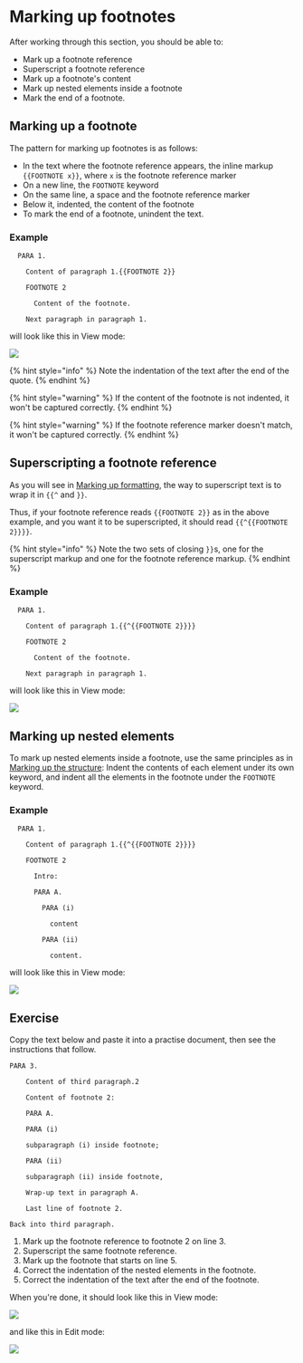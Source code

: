 # Marking up footnotes

After working through this section, you should be able to:

* Mark up a footnote reference
* Superscript a footnote reference
* Mark up a footnote's content
* Mark up nested elements inside a footnote
* Mark the end of a footnote.

## Marking up a footnote <a id="marking-up-a-footnote"></a>

The pattern for marking up footnotes is as follows:

* In the text where the footnote reference appears, the inline markup `{{FOOTNOTE x}}`, where `x` is the footnote reference marker
* On a new line, the `FOOTNOTE` keyword
* On the same line, a space and the footnote reference marker
* Below it, indented, the content of the footnote
* To mark the end of a footnote, unindent the text.

### Example

```text
  PARA 1.

    Content of paragraph 1.{{FOOTNOTE 2}}

    FOOTNOTE 2

      Content of the footnote.

    Next paragraph in paragraph 1.

```

will look like this in View mode:

![](../../.gitbook/assets/image%20%28102%29.png)

{% hint style="info" %}
Note the indentation of the text after the end of the quote.
{% endhint %}

{% hint style="warning" %}
If the content of the footnote is not indented, it won't be captured correctly.
{% endhint %}

{% hint style="warning" %}
If the footnote reference marker doesn't match, it won't be captured correctly.
{% endhint %}

## Superscripting a footnote reference

As you will see in [Marking up formatting](marking-up-formatting.md), the way to superscript text is to wrap it in `{{^` and `}}`.

Thus, if your footnote reference reads `{{FOOTNOTE 2}}` as in the above example, and you want it to be superscripted, it should read `{{^{{FOOTNOTE 2}}}}`.

{% hint style="info" %}
Note the two sets of closing `}}`s, one for the superscript markup and one for the footnote reference markup.
{% endhint %}

### Example

```text
  PARA 1.

    Content of paragraph 1.{{^{{FOOTNOTE 2}}}}

    FOOTNOTE 2

      Content of the footnote.

    Next paragraph in paragraph 1.

```

will look like this in View mode:

![](../../.gitbook/assets/image%20%28101%29.png)

## Marking up nested elements

To mark up nested elements inside a footnote, use the same principles as in [Marking up the structure](marking-up-the-structure.md): Indent the contents of each element under its own keyword, and indent all the elements in the footnote under the `FOOTNOTE` keyword.

### Example

```text
  PARA 1.

    Content of paragraph 1.{{^{{FOOTNOTE 2}}}}

    FOOTNOTE 2

      Intro:

      PARA A.

        PARA (i) 
      
          content

        PARA (ii)

          content.

```

will look like this in View mode:

![](../../.gitbook/assets/image%20%28113%29.png)

## Exercise

Copy the text below and paste it into a practise document, then see the instructions that follow.

```text
PARA 3.

    Content of third paragraph.2

    Content of footnote 2:

    PARA A.

    PARA (i) 
      
    subparagraph (i) inside footnote;

    PARA (ii)

    subparagraph (ii) inside footnote,
    
    Wrap-up text in paragraph A.
    
    Last line of footnote 2.
    
Back into third paragraph.

```

1. Mark up the footnote reference to footnote 2 on line 3.
2. Superscript the same footnote reference.
3. Mark up the footnote that starts on line 5.
4. Correct the indentation of the nested elements in the footnote.
5. Correct the indentation of the text after the end of the footnote.

When you're done, it should look like this in View mode:

![](../../.gitbook/assets/image%20%28118%29.png)

and like this in Edit mode:

![](../../.gitbook/assets/image%20%28108%29.png)

